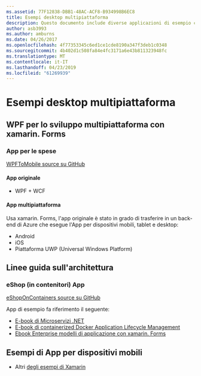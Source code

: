 ```yaml
---
ms.assetid: 77F12838-DBB1-48AC-ACF8-B934998B6EC8
title: Esempi desktop multipiattaforma
description: Questo documento include diverse applicazioni di esempio che sono state convertite per l'esecuzione come App multipiattaforma con Xamarin.
author: asb3993
ms.author: amburns
ms.date: 04/26/2017
ms.openlocfilehash: 4f77353345c6ed1ce1cde8190a347f3deb1c0348
ms.sourcegitcommit: 4b402d1c508fa84e4fc3171a6e43b811323948fc
ms.translationtype: MT
ms.contentlocale: it-IT
ms.lasthandoff: 04/23/2019
ms.locfileid: "61269939"
---
```

# <a name="cross-platform-desktop-samples"></a>Esempi desktop multipiattaforma

## <a name="wpf-to-cross-platform-with-xamarinforms"></a>WPF per lo sviluppo multipiattaforma con xamarin. Forms

### <a name="expenses-app"></a>App per le spese

[WPFToMobile source su GitHub](https://github.com/nishanil/WPFToMobile)

#### <a name="original-app"></a>App originale

* WPF + WCF

#### <a name="cross-platform-apps"></a>App multipiattaforma

Usa xamarin. Forms, l'app originale è stato in grado di trasferire in un back-end di Azure che esegue l'App per dispositivi mobili, tablet e desktop:

* Android
* iOS
* Piattaforma UWP (Universal Windows Platform)

## <a name="architecture-guidance"></a>Linee guida sull'architettura

### <a name="eshop-on-containers-app"></a>eShop (in contenitori) App

[eShopOnContainers source su GitHub](https://github.com/dotnet-architecture/eShopOnContainers)

App di esempio fa riferimento il seguente:

* [E-book di Microservizi .NET](https://aka.ms/microservicesebook)
* [E-book di containerized Docker Application Lifecycle Management](https://aka.ms/dockerlifecycleebook)
* [Ebook Enterprise modelli di applicazione con xamarin. Forms](~/xamarin-forms/enterprise-application-patterns/index.md)

## <a name="mobile-app-samples"></a>Esempi di App per dispositivi mobili

* Altri [degli esempi di Xamarin](https://developer.xamarin.com/samples/)
